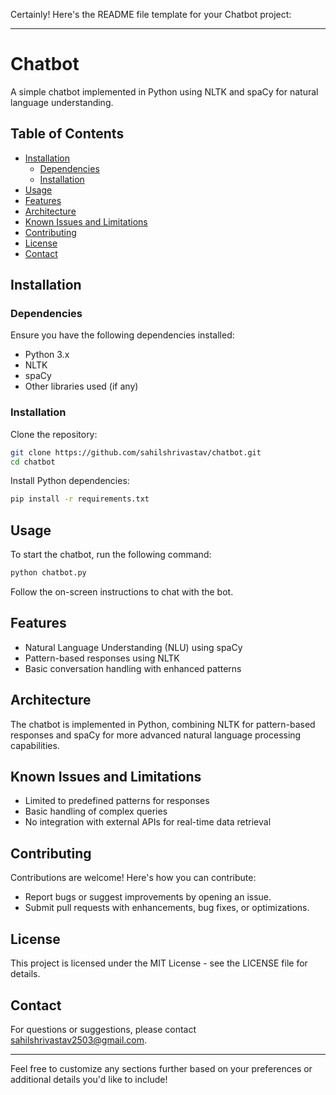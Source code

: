 Certainly! Here's the README file template for your Chatbot project:

---

# Chatbot

A simple chatbot implemented in Python using NLTK and spaCy for natural language understanding.

## Table of Contents

- [Installation](#installation)
  - [Dependencies](#dependencies)
  - [Installation](#installation-1)
- [Usage](#usage)
- [Features](#features)
- [Architecture](#architecture)
- [Known Issues and Limitations](#known-issues-and-limitations)
- [Contributing](#contributing)
- [License](#license)
- [Contact](#contact)

## Installation

### Dependencies

Ensure you have the following dependencies installed:

- Python 3.x
- NLTK
- spaCy
- Other libraries used (if any)

### Installation

Clone the repository:

```bash
git clone https://github.com/sahilshrivastav/chatbot.git
cd chatbot
```

Install Python dependencies:

```bash
pip install -r requirements.txt
```

## Usage

To start the chatbot, run the following command:

```bash
python chatbot.py
```

Follow the on-screen instructions to chat with the bot.

## Features

- Natural Language Understanding (NLU) using spaCy
- Pattern-based responses using NLTK
- Basic conversation handling with enhanced patterns

## Architecture

The chatbot is implemented in Python, combining NLTK for pattern-based responses and spaCy for more advanced natural language processing capabilities.

## Known Issues and Limitations

- Limited to predefined patterns for responses
- Basic handling of complex queries
- No integration with external APIs for real-time data retrieval

## Contributing

Contributions are welcome! Here's how you can contribute:

- Report bugs or suggest improvements by opening an issue.
- Submit pull requests with enhancements, bug fixes, or optimizations.

## License

This project is licensed under the MIT License - see the LICENSE file for details.

## Contact

For questions or suggestions, please contact sahilshrivastav2503@gmail.com.

---

Feel free to customize any sections further based on your preferences or additional details you'd like to include!
